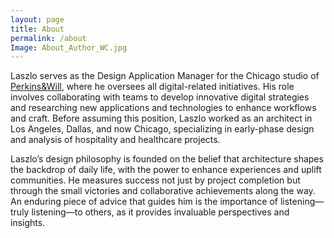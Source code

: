 ```yaml
---
layout: page
title: About
permalink: /about
Image: About_Author_WC.jpg
---
```



Laszlo serves as the Design Application Manager for the Chicago studio of [Perkins&Will](https://perkinswill.com/), 
where he oversees all digital-related initiatives. His role involves collaborating 
with teams to develop innovative digital strategies and researching new 
applications and technologies to enhance workflows and craft. Before 
assuming this position, Laszlo worked as an architect in Los Angeles, Dallas, 
and now Chicago, specializing in early-phase design and analysis of 
hospitality and healthcare projects. 
 
Laszlo’s design philosophy is founded on the belief that architecture shapes 
the backdrop of daily life, with the power to enhance experiences and 
uplift communities. He measures success not just by project completion but 
through the small victories and collaborative achievements along the way. An 
enduring piece of advice that guides him is the importance of listening—truly 
listening—to others, as it provides invaluable perspectives and insights.
